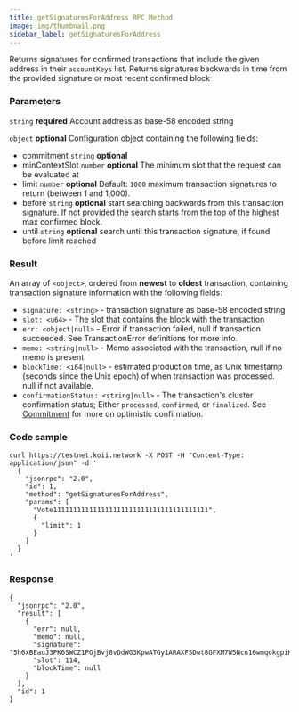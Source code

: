 ```yaml
---
title: getSignaturesForAddress RPC Method
image: img/thumbnail.png
sidebar_label: getSignaturesForAddress
---
```


Returns signatures for confirmed transactions that include the given address in their `accountKeys` list. Returns signatures backwards in time from the provided signature or most recent confirmed block

### Parameters
`string` **required**
Account address as base-58 encoded string

`object` **optional**
Configuration object containing the following fields:
- commitment `string` **optional**
- minContextSlot `number` **optional**
The minimum slot that the request can be evaluated at
- limit `number` **optional**
  Default: `1000`
  maximum transaction signatures to return (between 1 and 1,000).
- before `string` **optional**
  start searching backwards from this transaction signature. If not provided the search starts from the top of the highest max confirmed block.
- until `string` **optional**
search until this transaction signature, if found before limit reached

### Result

An array of `<object>`, ordered from **newest** to **oldest** transaction, containing transaction signature information with the following fields:

*   `signature: <string>` - transaction signature as base-58 encoded string
*   `slot: <u64>` - The slot that contains the block with the transaction
*   `err: <object|null>` - Error if transaction failed, null if transaction succeeded. See TransactionError definitions for more info.
*   `memo: <string|null>` - Memo associated with the transaction, null if no memo is present
*   `blockTime: <i64|null>` - estimated production time, as Unix timestamp (seconds since the Unix epoch) of when transaction was processed. null if not available.
*   `confirmationStatus: <string|null>` - The transaction's cluster confirmation status; Either `processed`, `confirmed`, or `finalized`. See [Commitment](/develop/rpcapi/intro#configuring-state-commitment) for more on optimistic confirmation.

### Code sample

```
curl https://testnet.koii.network -X POST -H "Content-Type: application/json" -d '
  {
    "jsonrpc": "2.0",
    "id": 1,
    "method": "getSignaturesForAddress",
    "params": [
      "Vote111111111111111111111111111111111111111",
      {
        "limit": 1
      }
    ]
  }
'
```


### Response

```
{
  "jsonrpc": "2.0",
  "result": [
    {
      "err": null,
      "memo": null,
      "signature": "5h6xBEauJ3PK6SWCZ1PGjBvj8vDdWG3KpwATGy1ARAXFSDwt8GFXM7W5Ncn16wmqokgpiKRLuS83KUxyZyv2sUYv",
      "slot": 114,
      "blockTime": null
    }
  ],
  "id": 1
}
```
